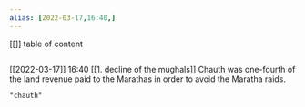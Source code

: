 ```yaml
---
alias: [2022-03-17,16:40,]
---
```

[[]]
table of content
```toc
```

[[2022-03-17]] 16:40
[[1. decline of the mughals]]
Chauth was one-fourth of the land revenue paid to the Marathas in order to avoid the Maratha raids.
```query
"chauth"
```